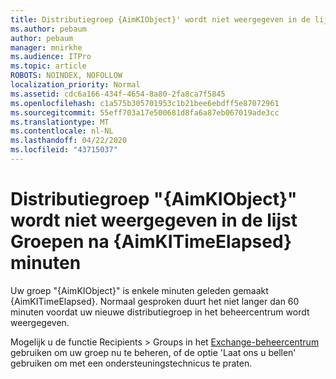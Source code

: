 ```yaml
---
title: Distributiegroep {AimKIObject}' wordt niet weergegeven in de lijst Groepen na {AimKITimeElapsed} minuten
ms.author: pebaum
author: pebaum
manager: mnirkhe
ms.audience: ITPro
ms.topic: article
ROBOTS: NOINDEX, NOFOLLOW
localization_priority: Normal
ms.assetid: cdc6a166-434f-4654-8a80-2fa8ca7f5845
ms.openlocfilehash: c1a575b305701953c1b21bee6ebdff5e87072961
ms.sourcegitcommit: 55eff703a17e500681d8fa6a87eb067019ade3cc
ms.translationtype: MT
ms.contentlocale: nl-NL
ms.lasthandoff: 04/22/2020
ms.locfileid: "43715037"
---
```

# <a name="distribution-group-aimkiobject-not-showing-in-groups-list-after-aimkitimeelapsed-minutes"></a>Distributiegroep "{AimKIObject}" wordt niet weergegeven in de lijst Groepen na {AimKITimeElapsed} minuten

Uw groep "{AimKIObject}" is enkele minuten geleden gemaakt {AimKITimeElapsed}. Normaal gesproken duurt het niet langer dan 60 minuten voordat uw nieuwe distributiegroep in het beheercentrum wordt weergegeven.
  
Mogelijk u de functie Recipients > Groups in het [Exchange-beheercentrum](https://outlook.office365.com/ecp/?rfr=Admin_o365&amp;exsvurl=1&amp;mkt=en-US.aspx) gebruiken om uw groep nu te beheren, of de optie 'Laat ons u bellen' gebruiken om met een ondersteuningstechnicus te praten. 
  